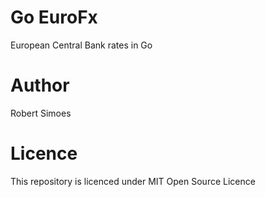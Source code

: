 # Go EuroFx 

European Central Bank rates in Go

# Author 
Robert Simoes

# Licence
This repository is licenced under MIT Open Source Licence
